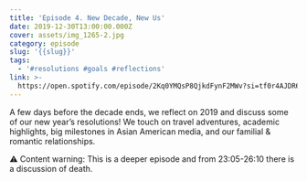 ```yaml
---
title: 'Episode 4. New Decade, New Us'
date: 2019-12-30T13:00:00.000Z
cover: assets/img_1265-2.jpg
category: episode
slug: '{{slug}}'
tags:
  - '#resolutions #goals #reflections'
link: >-
  https://open.spotify.com/episode/2Kq0YMQsP8QjkdFynF2MWv?si=tf0r4AJDR62wDWgerfRwPA
---
```

A few days before the decade ends, we reflect on 2019 and discuss some of our new year’s resolutions! We touch on travel adventures, academic highlights, big milestones in Asian American media, and our familial & romantic relationships.

⚠️ Content warning: This is a deeper episode and from 23:05-26:10 there is a discussion of death.